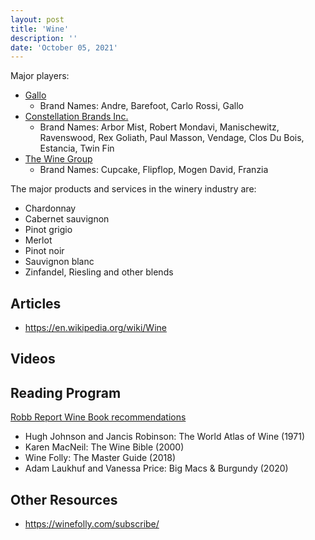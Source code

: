 ```yaml
---
layout: post
title: 'Wine'
description: ''
date: 'October 05, 2021'
---
```


Major players:
* [Gallo](https://en.wikipedia.org/wiki/E_%26_J_Gallo_Winery)
    * Brand Names:  Andre, Barefoot, Carlo Rossi, Gallo
* [Constellation Brands Inc.](https://en.wikipedia.org/wiki/Constellation_Brands)
    * Brand Names:  Arbor Mist, Robert Mondavi, Manischewitz, Ravenswood, Rex Goliath, Paul Masson, Vendage, Clos Du Bois, Estancia, Twin Fin
* [The Wine Group](https://en.wikipedia.org/wiki/The_Wine_Group)
    * Brand Names:  Cupcake, Flipflop, Mogen David, Franzia

The major products and services in the winery industry are:
* Chardonnay
* Cabernet sauvignon
* Pinot grigio
* Merlot
* Pinot noir
* Sauvignon blanc
* Zinfandel, Riesling and other blends

## Articles
- https://en.wikipedia.org/wiki/Wine

## Videos

## Reading Program
[Robb Report Wine Book recommendations](https://robbreport.com/lifestyle/product-recommendations/best-wine-books-amazon-2913656/)

- Hugh Johnson and Jancis Robinson: The World Atlas of Wine (1971)
- Karen MacNeil: The Wine Bible (2000)
- Wine Folly: The Master Guide (2018)
- Adam Laukhuf and Vanessa Price: Big Macs & Burgundy (2020)

## Other Resources
- https://winefolly.com/subscribe/